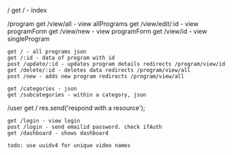 /
    get / - index

/program
    get /view/all - view allPrograms
    get /view/edit/:id - view programForm
    get /view/new - view programForm
    get /view/id - view singleProgram

    get / - all programs json
    get /:id - data of program with id
    post /update/:id - updates program details redirects /program/view/id
    get /delete/:id - deletes data redirects /program/view/all
    post /new - adds new program redirects /program/view/all

    get /categories - json
    get /subcategories - within a category, json


/user
    get / res.send('respond with a resource');

    get /login - view login
    post /login - send emailid password. check ifAuth
    get /dashboard - shows dashboard
    
    todo: use uuidv4 for unique video names